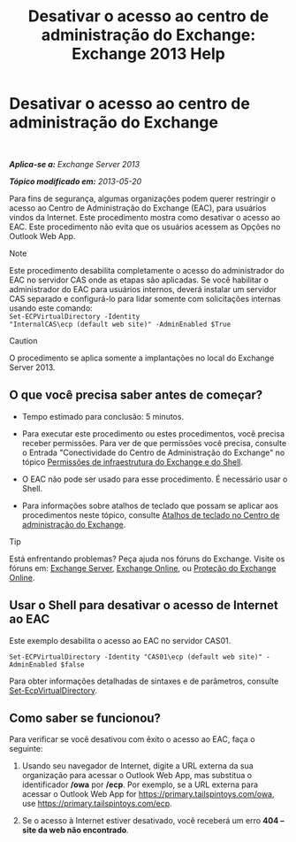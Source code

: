 ﻿---
title: 'Desativar o acesso ao centro de administração do Exchange: Exchange 2013 Help'
TOCTitle: Desativar o acesso ao centro de administração do Exchange
ms:assetid: 49f4fa77-1722-4703-81c9-8724ae0334fb
ms:mtpsurl: https://technet.microsoft.com/pt-br/library/JJ218639(v=EXCHG.150)
ms:contentKeyID: 50485528
ms.date: 05/22/2018
mtps_version: v=EXCHG.150
ms.translationtype: MT
---

# Desativar o acesso ao centro de administração do Exchange

 

_**Aplica-se a:** Exchange Server 2013_

_**Tópico modificado em:** 2013-05-20_

Para fins de segurança, algumas organizações podem querer restringir o acesso ao Centro de Administração do Exchange (EAC), para usuários vindos da Internet. Este procedimento mostra como desativar o acesso ao EAC. Este procedimento não evita que os usuários acessem as Opções no Outlook Web App.


> [!NOTE]
> Este procedimento desabilita completamente o acesso do administrador do EAC no servidor CAS onde as etapas são aplicadas. Se você habilitar o administrador do EAC para usuários internos, deverá instalar um servidor CAS separado e configurá-lo para lidar somente com solicitações internas usando este comando:<BR><CODE>Set-ECPVirtualDirectory -Identity "InternalCAS\ecp (default web site)" -AdminEnabled $True</CODE>




> [!CAUTION]
> O procedimento se aplica somente a implantações no local do Exchange Server 2013.



## O que você precisa saber antes de começar?

  - Tempo estimado para conclusão: 5 minutos.

  - Para executar este procedimento ou estes procedimentos, você precisa receber permissões. Para ver de que permissões você precisa, consulte o Entrada "Conectividade do Centro de Administração do Exchange" no tópico [Permissões de infraestrutura do Exchange e do Shell](exchange-and-shell-infrastructure-permissions-exchange-2013-help.md).

  - O EAC não pode ser usado para esse procedimento. É necessário usar o Shell.

  - Para informações sobre atalhos de teclado que possam se aplicar aos procedimentos neste tópico, consulte [Atalhos de teclado no Centro de administração do Exchange](keyboard-shortcuts-in-the-exchange-admin-center-exchange-online-protection-help.md).


> [!TIP]
> Está enfrentando problemas? Peça ajuda nos fóruns do Exchange. Visite os fóruns em: <A href="https://go.microsoft.com/fwlink/p/?linkid=60612">Exchange Server</A>, <A href="https://go.microsoft.com/fwlink/p/?linkid=267542">Exchange Online</A>, ou <A href="https://go.microsoft.com/fwlink/p/?linkid=285351">Proteção do Exchange Online</A>.



## Usar o Shell para desativar o acesso de Internet ao EAC

Este exemplo desabilita o acesso ao EAC no servidor CAS01.

    Set-ECPVirtualDirectory -Identity "CAS01\ecp (default web site)" -AdminEnabled $false

Para obter informações detalhadas de sintaxes e de parâmetros, consulte [Set-EcpVirtualDirectory](https://technet.microsoft.com/pt-br/library/dd297991\(v=exchg.150\)).

## Como saber se funcionou?

Para verificar se você desativou com êxito o acesso ao EAC, faça o seguinte:

1.  Usando seu navegador de Internet, digite a URL externa da sua organização para acessar o Outlook Web App, mas substitua o identificador **/owa** por **/ecp**. Por exemplo, se a URL externa para acessar o Outlook Web App for https://primary.tailspintoys.com/owa, use https://primary.tailspintoys.com/ecp.

2.  Se o acesso à Internet estiver desativado, você receberá um erro **404 – site da web não encontrado**.

